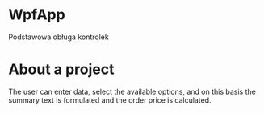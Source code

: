 # WpfApp
Podstawowa obługa kontrolek

# About a project
The user can enter data, select the available options, 
and on this basis the summary text is formulated and the order price is calculated.

